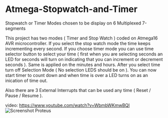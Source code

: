 # Atmega-Stopwatch-and-Timer
Stopwatch or Timer Modes chosen to be display on 6 Multiplexed 7-segments 

This project has two modes ( Timer and Stop Watch ) coded on Atmega16 AVR microcontroller. If you select the stop watch mode the time keeps incrementing every second. If you choose timer mode you can use time selector
button to select your time ( first when you are selecting seconds an LED for seconds will turn on indicating that you can increment or decrement seconds ). Same is applied on
the minutes and hours. After you select time turn off Selection Mode ( No selection LEDS should be on ). You can now start timer to count down and when time is over a LED turns on
as an inication of time out.

Also there are 3 External Interrupts that can be used any time ( Reset / Pause / Resume ).

video: https://www.youtube.com/watch?v=WbmbWKmwBQI
![Screenshot Proteus](https://user-images.githubusercontent.com/63435727/149385882-3b3b445c-aa84-4ef0-a1a7-4d4c16edb75d.png)
